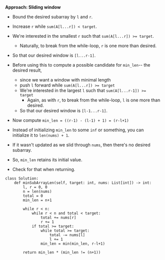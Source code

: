 **Approach: Sliding window**
* Bound the desired subarray by `l` and `r`.
* Increase `r` while `sum(A[l...r]) < target`.
* We're interested in the smallest `r` such that `sum(A[l...r]) >= target`.
	* Naturally, to break from the while-loop, `r` is one more than desired.
* So that our desired window is `[l...r-1]`.
* Before using this to compute a possible candidate for `min_len`-- the desired result,
	* since we want a window with minimal length
	* push `l` forward while `sum(A[l...r]) >= target`
	* We're interested in the largest `l` such that `sum(A[l...r-1]) >= target` 
		* Again, as with `r`, to break from the while-loop, `l` is one more than desired.
	* So that our desired window is `[l-1...r-1]`.
* Now compute `min_len = ((r-1) - (l-1) + 1) = (r-l+1)`

* Instead of initializing `min_len` to some `inf` or something, you can initialize it to `len(nums) + 1`.
* If it wasn't updated as we slid through `nums`, then there's no desired subarray.
* So, `min_len` retains its initial value.
* Check for that when returning.
```
class Solution:
    def minSubArrayLen(self, target: int, nums: List[int]) -> int:
        l, r = 0, 0
        n = len(nums)
        total = 0
        min_len = n+1

        while r < n:
            while r < n and total < target:
                total += nums[r]
                r += 1 
            if total >= target:                
                while total >= target:                    
                    total -= nums[l]
                    l += 1
                min_len = min(min_len, r-l+1)

        return min_len * (min_len != (n+1))
```
